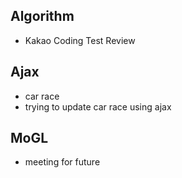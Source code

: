 ## Algorithm
+ Kakao Coding Test Review

## Ajax
+ car race
+ trying to update car race using ajax

## MoGL
+ meeting for future
